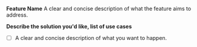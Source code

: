 **Feature Name**
A clear and concise description of what the feature aims to address.

**Describe the solution you'd like, list of use cases**
- [ ] A clear and concise description of what you want to happen.
